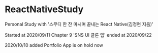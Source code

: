 # ReactNativeStudy
Personal Study with '스무디 한 잔 마시며 끝내는 React Native(김정현 지음)'

Started at 2020/09/11
Chapter 9 'SNS UI 클론 앱' ended at 2020/09/22

2020/10/10 added
 Portfolio App is on hold now

